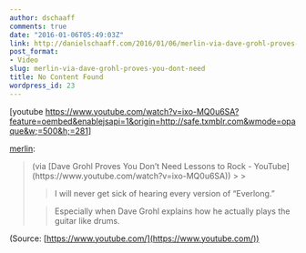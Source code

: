 ```yaml
---
author: dschaaff
comments: true
date: "2016-01-06T05:49:03Z"
link: http://danielschaaff.com/2016/01/06/merlin-via-dave-grohl-proves-you-dont-need/
post_format:
- Video
slug: merlin-via-dave-grohl-proves-you-dont-need
title: No Content Found
wordpress_id: 23
---
```


[youtube https://www.youtube.com/watch?v=ixo-MQ0u6SA?feature=oembed&enablejsapi=1&origin=http://safe.txmblr.com&wmode=opaque&w;=500&h;=281]


[merlin](http://www.kungfugrippe.com/post/136127488954/via-dave-grohl-proves-you-dont-need-lessons-to):





<blockquote>(via [Dave Grohl Proves You Don’t Need Lessons to Rock - YouTube](https://www.youtube.com/watch?v=ixo-MQ0u6SA))
> 
> 


> 
> I will never get sick of hearing every version of “Everlong.”
> 
> 


> 
> Especially when Dave Grohl explains how he actually plays the guitar like drums.
> 
> </blockquote>

(Source: [https://www.youtube.com/](https://www.youtube.com/))
